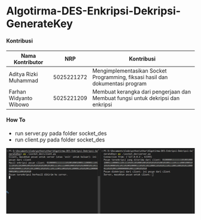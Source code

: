 # Algotirma-DES-Enkripsi-Dekripsi-GenerateKey

#### Kontribusi

| Nama Kontributor       | NRP        | Kontribusi                                                                      |
|------------------------|------------|---------------------------------------------------------------------------------|
| Aditya Rizki Muhammad  | 5025221272 | Mengimplementasikan Socket Programming, fiksasi hasil dan dokumentasi program   |
| Farhan Widyanto Wibowo | 5025221209 | Membuat kerangka dari pengerjaan dan Membuat fungsi untuk dekripsi dan enkripsi |

#### How To

- run server.py pada folder socket_des
- run client.py pada folder socket_des

![How-To-Start](image.png)